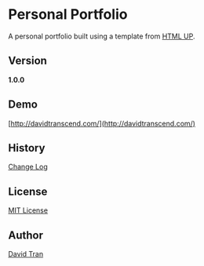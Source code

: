 # Personal Portfolio

A personal portfolio built using a template from [HTML UP](https://html5up.net/).

## Version

**1.0.0**

## Demo

[http://davidtranscend.com/](http://davidtranscend.com/)

## History

[Change Log](https://github.com/davidlamt/personal-portfolio/blob/master/CHANGELOG.md)

## License

[MIT License](https://github.com/davidlamt/personal-portfolio/blob/master/LICENSE)

## Author

[David Tran](http://davidtranscend.com/)